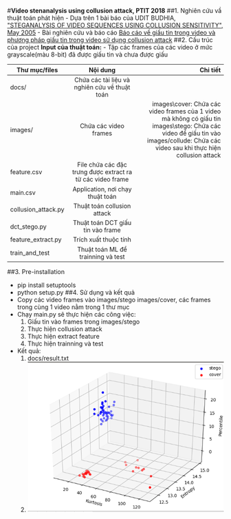 #**Video stenanalysis using collusion attack, PTIT 2018**
##1. Nghiên cứu vầ thuật toán phát hiện
    - Dựa trên 1 bài báo của UDIT BUDHIA, ["STEGANALYSIS OF VIDEO SEQUENCES USING COLLUSION SENSITIVITY", May 2005](docs/video_steganalysis.pdf)
    - Bài nghiên cứu và báo cáo [Báo cáo về giấu tin trong video và phương pháp giấu tin trong video sử dụng collusion attack](docs/video_steganalysis_research_PTIT.docx)
##2. Cấu trúc của project
**Input của thuật toán:**
    - Tập các frames của các video ở mức grayscale(màu 8-bit) đã được giấu tin và chưa được giấu 


| Thư mục/files        | Nội dung           | Chi tiết  |
| ------------- |:-------------:| -----:|
|   docs/        |Chứa các tài liệu và nghiên cứu về thuật toán|
| images/      | Chứa các video frames |images\cover: Chứa các video frames của 1 video mà không có giấu tin<br />images\stego: Chứa các video để giấu tin vào<br/>images/collude: Chứa các video sau khi thực hiện collusion attack<br/>
| feature.csv    | File chứa các đặc trưng được extract ra từ các video frame    |    |
| main.csv | Application, nơi chạy thuật toán       |     |
| collusion_attack.py| Thuật toán collusion attack | |
|dct_stego.py| Thuật toán DCT giấu tin vào frame|
|feature_extract.py| Trích xuất thuộc tính|
|train_and_test| Thuật toán ML để trainning và test| 
##3. Pre-installation
- pip install setuptools
- python setup.py
##4. Sử dụng và kết quả
- Copy các video frames vào images/stego images/cover, các frames trong cùng 1 video nằm trong 1 thư mục
- Chạy main.py sẽ thực hiện các công việc: 
    1. Giấu tin vào frames trong images/stego
    2. Thực hiện collusion attack 
    3. Thực hiện extract feature
    4. Thực hiện trainning và test
- Kết quả:
    1. docs/result.txt
    2. ![histogram](docs/result_samples.png)
    
